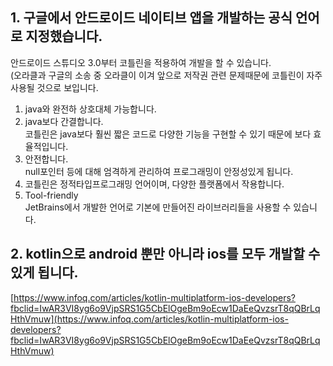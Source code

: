 ## 1\. 구글에서 안드로이드 네이티브 앱을 개발하는 공식 언어로 지정했습니다.

안드로이드 스튜디오 3.0부터 코틀린을 적용하여 개발을 할 수 있습니다.  
(오라클과 구글의 소송 중 오라클이 이겨 앞으로 저작권 관련 문제때문에 코틀린이 자주 사용될 것으로 보입니다.

1.  java와 완전하 상호대체 가능합니다.
2.  java보다 간결합니다.  
    코틀린은 java보다 훨씬 짧은 코드로 다양한 기능을 구현할 수 있기 때문에 보다 효율적입니다.
3.  안전합니다.  
    null포인터 등에 대해 엄격하게 관리하여 프로그래밍이 안정성있게 됩니다.
4.  코틀린은 정적타입프로그래밍 언어이며, 다양한 플랫폼에서 작용합니다.
5.  Tool-friendly  
    JetBrains에서 개발한 언어로 기본에 만들어진 라이브러리들을 사용할 수 있습니다.

## 2\. kotlin으로 android 뿐만 아니라 ios를 모두 개발할 수 있게 됩니다.

[https://www.infoq.com/articles/kotlin-multiplatform-ios-developers?fbclid=IwAR3VI8yg6o9VjpSRS1G5CbElOgeBm9oEcw1DaEeQvzsrT8qQBrLqHthVmuw](https://www.infoq.com/articles/kotlin-multiplatform-ios-developers?fbclid=IwAR3VI8yg6o9VjpSRS1G5CbElOgeBm9oEcw1DaEeQvzsrT8qQBrLqHthVmuw)
